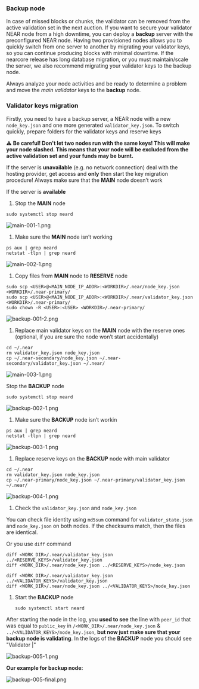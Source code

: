 ### Backup node

In case of missed blocks or chunks, the validator can be 
removed from the active validation set in the next auction. If you want 
to secure your validator NEAR node from a high downtime, you can deploy a
 **backup** server with the preconfigured NEAR node. Having
 two provisioned nodes allows you to quickly switch from one server to 
another by migrating your validator keys, so you can continue producing 
blocks with minimal downtime. If the nearcore release has long database 
migration, or you must maintain/scale the server, we also recommend 
migrating your validator keys to the backup node.

Always analyze your node activities and be ready to determine a problem and move the *main validator* keys to the **backup** node.

### 

### Validator keys migration

Firstly, you need to have a backup server, a NEAR node with a new `node_key.json` and one more generated `validator_key.json`. To switch quickly, prepare folders for the validator keys and reserve keys

⚠️ **Be careful! Don't let two nodes run with the same keys!
This will make your node slashed. This means that your node will be 
excluded from the active validation set and your funds may be burnt.**

If the server is **unavailable** (e.g. no network connection) deal with the hosting provider, get access and **only** then start the key migration procedure! Always make sure that the **MAIN** node doesn’t work

If the server is **available**

1. Stop the **MAIN** node

```
sudo systemctl stop neard
```

![main-001-1.png](https://s3-us-west-2.amazonaws.com/secure.notion-static.com/53de9acc-98b6-44de-a4ff-394766f19b3c/main-001-1.png)

1. Make sure the **MAIN** node isn’t working

```
ps aux | grep neard
netstat -tlpn | grep neard
```

![main-002-1.png](https://s3-us-west-2.amazonaws.com/secure.notion-static.com/92ae6198-4697-4689-b027-24a46c110987/main-002-1.png)

1. Copy files from **MAIN** node to **RESERVE** node

```
sudo scp <USER>@<MAIN_NODE_IP_ADDR>:<WORKDIR>/.near/node_key.json <WORKDIR>/.near-primary/
sudo scp <USER>@<MAIN_NODE_IP_ADDR>:<WORKDIR>/.near/validator_key.json <WORKDIR>/.near-primary/
sudo chown -R <USER>:<USER> <WORKDIR>/.near-primary/
```

![backup-001-2.png](https://s3-us-west-2.amazonaws.com/secure.notion-static.com/6378a9db-7ac2-4abf-8f7b-d07b34f43d58/backup-001-2.png)

1. Replace main validator keys on the **MAIN** node with the reserve ones (optional, if you are sure the node won’t start accidentally)

```
cd ~/.near
rm validator_key.json node_key.json
cp ~/.near-secondary/node_key.json ~/.near-secondary/validator_key.json ~/.near/
```

![main-003-1.png](https://s3-us-west-2.amazonaws.com/secure.notion-static.com/a43fa2b1-56fb-4ca1-bd71-9558c14075ce/main-003-1.png)

Stop the **BACKUP** node

```
sudo systemctl stop neard
```

![backup-002-1.png](https://s3-us-west-2.amazonaws.com/secure.notion-static.com/8d4a5b80-4f7c-4693-916c-846b53374595/backup-002-1.png)

1. Make sure the **BACKUP** node isn’t workin

```
ps aux | grep neard
netstat -tlpn | grep neard
```

![backup-003-1.png](https://s3-us-west-2.amazonaws.com/secure.notion-static.com/f320315a-1899-416b-92d6-c343d8d39bd6/backup-003-1.png)

1. Replace reserve keys on the **BACKUP** node with main validator

```
cd ~/.near
rm validator_key.json node_key.json
cp ~/.near-primary/node_key.json ~/.near-primary/validator_key.json ~/.near/
```

![backup-004-1.png](https://s3-us-west-2.amazonaws.com/secure.notion-static.com/0dd2265f-af80-4d33-bb59-736e12620509/backup-004-1.png)

1. Check the `validator_key.json` and `node_key.json`

You can check file identity using `md5sum` command for `validator_state.json` and `node_key.json` on both nodes. If the checksums match, then the files are identical.

Or you use `diff` command

```
diff <WORK_DIR>/.near/validator_key.json ../<RESERVE_KEYS>/validator_key.json
diff <WORK_DIR>/.near/node_key.json ../<RESERVE_KEYS>/node_key.json

diff <WORK_DIR>/.near/validator_key.json ../<VALIDATOR_KEYS>/validator_key.json
diff <WORK_DIR>/.near/node_key.json ../<VALIDATOR_KEYS>/node_key.json
```

1. Start the **BACKUP** node
    
    ```
    sudo systemctl start neard
    ```
    

After starting the node in the log, you **used to see** the line with `peer_id` that was equal to `public_key` in `/<WORK_DIR>/.near/node_key.json` & `../<VALIDATOR_KEYS>/node_key.json`, **but now just make sure that your backup node is validating**.
In the logs of the **BACKUP** node you should see "Validator |"

![backup-005-1.png](https://s3-us-west-2.amazonaws.com/secure.notion-static.com/41e69e53-066b-4108-8c9f-adcc240826ce/backup-005-1.png)

**Our example for backup node:**

![backup-005-final.png](https://s3-us-west-2.amazonaws.com/secure.notion-static.com/b7565f70-6c79-4c9d-8079-b1306bed74c7/backup-005-final.png)
